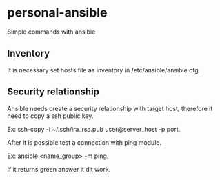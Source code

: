 # personal-ansible
Simple commands with ansible

## Inventory
It is necessary set hosts file as inventory in /etc/ansible/ansible.cfg.

## Security relationship
Ansible needs create a security relationship with target host, therefore it need to copy a ssh public key.

Ex: ssh-copy -i ~/.ssh/ira_rsa.pub user@server_host -p port.

After it is possible test a connection with ping module.

Ex: ansible <name_group> -m ping. 

If it returns green answer it dit work.
